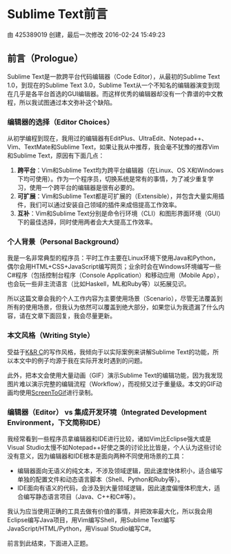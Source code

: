 # Sublime Text前言

由 425389019 创建，最后一次修改 2016-02-24 15:49:23

## 前言（Prologue）

Sublime Text是一款跨平台代码编辑器（Code Editor），从最初的Sublime Text 1.0，到现在的Sublime Text 3.0，Sublime Text从一个不知名的编辑器演变到现在几乎是各平台首选的GUI编辑器。而这样优秀的编辑器却没有一个靠谱的中文教程，所以我试图通过本文弥补这个缺陷。

### 编辑器的选择（Editor Choices）

从初学编程到现在，我用过的编辑器有EditPlus、UltraEdit、Notepad++、Vim、TextMate和Sublime Text，如果让我从中推荐，我会毫不犹豫的推荐Vim和Sublime Text，原因有下面几点：

1. **跨平台**：Vim和Sublime Text均为跨平台编辑器（在Linux、OS X和Windows下均可使用）。作为一个程序员，切换系统是常有的事情，为了减少重复学习，使用一个跨平台的编辑器是很有必要的。
2. **可扩展**：Vim和Sublime Text都是可扩展的（Extensible），并包含大量实用插件，我们可以通过安装自己领域的插件来成倍提高工作效率。
3. **互补**：Vim和Sublime Text分别是命令行环境（CLI）和图形界面环境（GUI）下的最佳选择，同时使用两者会大大提高工作效率。

### 个人背景（Personal Background）

我是一名非常典型的程序员：平时工作主要在Linux环境下使用Java和Python，偶尔会用HTML+CSS+JavaScript编写网页；业余时会在Windows环境编写一些C#程序（包括控制台程序（Console Application）和移动应用（Mobile App），也会玩一些非主流语言（比如Haskell，ML和Ruby等）以拓展见识。

所以这篇文章会我的个人工作内容为主要使用场景（Scenario），尽管无法覆盖到所有的使用场景，但我认为依然可以覆盖到绝大部分，如果您认为我遗漏了什么内容，请在文章下面回复，我会尽量更新。

### 本文风格（Writing Style）

受益于[K&R C](http://en.wikipedia.org/wiki/The_C_Programming_Language)的写作风格，我倾向于以实际案例来讲解Sublime Text的功能，所以本文中的例子均源于我在实际开发时遇到的问题。

此外，把本文会使用大量动画（GIF）演示Sublime Text的编辑功能，因为我发现图片难以演示完整的编辑流程（Workflow），而视频又过于重量级。本文的GIF动画均使用[ScreenToGif](http://screentogif.codeplex.com/)进行录制。

### 编辑器（Editor） vs 集成开发环境（Integrated Development Environment，下文简称IDE）

我经常看到一些程序员拿编辑器和IDE进行比较，诸如Vim比Eclipse强大或是Visual Studio太慢不如Notepad++好使之类的讨论比比皆是，个人认为这些讨论没有意义，因为编辑器和IDE根本是面向两种不同使用场景的工具：

- 编辑器面向无语义的纯文本，不涉及领域逻辑，因此速度快体积小，适合编写单独的配置文件和动态语言脚本（Shell、Python和Ruby等）。
- IDE面向有语义的代码，会涉及到大量领域逻辑，因此速度偏慢体积庞大，适合编写静态语言项目（Java、C++和C#等）。

我认为应当使用正确的工具去做有价值的事情，并把效率最大化，所以我会用Eclipse编写Java项目，用Vim编写Shell，用Sublime Text编写JavaScript/HTML/Python，用Visual Studio编写C#。

前言到此结束，下面进入正题。